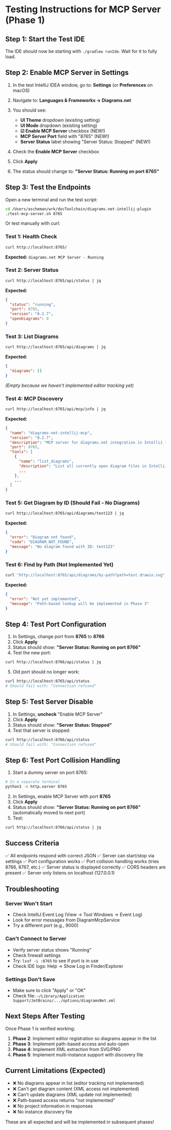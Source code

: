 # Testing Instructions for MCP Server (Phase 1)

## Step 1: Start the Test IDE

The IDE should now be starting with `./gradlew runIde`. Wait for it to fully load.

## Step 2: Enable MCP Server in Settings

1. In the test IntelliJ IDEA window, go to: **Settings** (or **Preferences** on macOS)
2. Navigate to: **Languages & Frameworks → Diagrams.net**
3. You should see:
   - **UI Theme** dropdown (existing setting)
   - **UI Mode** dropdown (existing setting)
   - **☑ Enable MCP Server** checkbox (NEW!)
   - **MCP Server Port** field with "8765" (NEW!)
   - **Server Status** label showing "Server Status: Stopped" (NEW!)

4. Check the **Enable MCP Server** checkbox
5. Click **Apply**
6. The status should change to: **"Server Status: Running on port 8765"**

## Step 3: Test the Endpoints

Open a new terminal and run the test script:

```bash
cd /Users/ascheman/wrk/docToolchain/diagrams.net-intellij-plugin
./test-mcp-server.sh 8765
```

Or test manually with curl:

### Test 1: Health Check
```bash
curl http://localhost:8765/
```
**Expected:** `diagrams.net MCP Server - Running`

### Test 2: Server Status
```bash
curl http://localhost:8765/api/status | jq
```
**Expected:**
```json
{
  "status": "running",
  "port": 8765,
  "version": "0.2.7",
  "openDiagrams": 0
}
```

### Test 3: List Diagrams
```bash
curl http://localhost:8765/api/diagrams | jq
```
**Expected:**
```json
{
  "diagrams": []
}
```
*(Empty because we haven't implemented editor tracking yet)*

### Test 4: MCP Discovery
```bash
curl http://localhost:8765/api/mcp/info | jq
```
**Expected:**
```json
{
  "name": "diagrams-net-intellij-mcp",
  "version": "0.2.7",
  "description": "MCP server for diagrams.net integration in IntelliJ IDEA",
  "port": 8765,
  "tools": [
    {
      "name": "list_diagrams",
      "description": "List all currently open diagram files in IntelliJ IDEA",
      ...
    },
    ...
  ]
}
```

### Test 5: Get Diagram by ID (Should Fail - No Diagrams)
```bash
curl http://localhost:8765/api/diagrams/test123 | jq
```
**Expected:**
```json
{
  "error": "Diagram not found",
  "code": "DIAGRAM_NOT_FOUND",
  "message": "No diagram found with ID: test123"
}
```

### Test 6: Find by Path (Not Implemented Yet)
```bash
curl "http://localhost:8765/api/diagrams/by-path?path=test.drawio.svg" | jq
```
**Expected:**
```json
{
  "error": "Not yet implemented",
  "message": "Path-based lookup will be implemented in Phase 3"
}
```

## Step 4: Test Port Configuration

1. In Settings, change port from **8765** to **8766**
2. Click **Apply**
3. Status should show: **"Server Status: Running on port 8766"**
4. Test the new port:
```bash
curl http://localhost:8766/api/status | jq
```
5. Old port should no longer work:
```bash
curl http://localhost:8765/api/status
# Should fail with: "Connection refused"
```

## Step 5: Test Server Disable

1. In Settings, **uncheck** "Enable MCP Server"
2. Click **Apply**
3. Status should show: **"Server Status: Stopped"**
4. Test that server is stopped:
```bash
curl http://localhost:8766/api/status
# Should fail with: "Connection refused"
```

## Step 6: Test Port Collision Handling

1. Start a dummy server on port 8765:
```bash
# In a separate terminal
python3 -m http.server 8765
```

2. In Settings, enable MCP Server with port **8765**
3. Click **Apply**
4. Status should show: **"Server Status: Running on port 8766"** (automatically moved to next port)
5. Test:
```bash
curl http://localhost:8766/api/status | jq
```

## Success Criteria

✅ All endpoints respond with correct JSON
✅ Server can start/stop via settings
✅ Port configuration works
✅ Port collision handling works (tries 8766, 8767, etc.)
✅ Server status is displayed correctly
✅ CORS headers are present
✅ Server only listens on localhost (127.0.0.1)

## Troubleshooting

### Server Won't Start
- Check IntelliJ Event Log (View → Tool Windows → Event Log)
- Look for error messages from DiagramMcpService
- Try a different port (e.g., 9000)

### Can't Connect to Server
- Verify server status shows "Running"
- Check firewall settings
- Try: `lsof -i :8765` to see if port is in use
- Check IDE logs: Help → Show Log in Finder/Explorer

### Settings Don't Save
- Make sure to click "Apply" or "OK"
- Check file: `~/Library/Application Support/JetBrains/.../options/diagramsNet.xml`

## Next Steps After Testing

Once Phase 1 is verified working:
1. **Phase 2**: Implement editor registration so diagrams appear in the list
2. **Phase 3**: Implement path-based access and auto-open
3. **Phase 4**: Implement XML extraction from SVG/PNG
4. **Phase 5**: Implement multi-instance support with discovery file

## Current Limitations (Expected)

- ❌ No diagrams appear in list (editor tracking not implemented)
- ❌ Can't get diagram content (XML access not implemented)
- ❌ Can't update diagrams (XML update not implemented)
- ❌ Path-based access returns "not implemented"
- ❌ No project information in responses
- ❌ No instance discovery file

These are all expected and will be implemented in subsequent phases!
